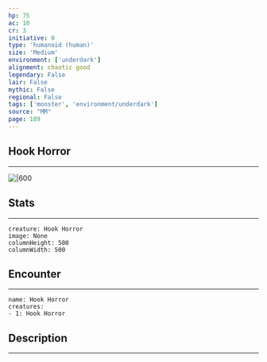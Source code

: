 ```yaml
---
hp: 75
ac: 10
cr: 3
initiative: 0
type: 'humanoid (human)'    
size: 'Medium'
environment: ['underdark']
alignment: chaotic good
legendary: False
lair: False
mythic: False
regional: False
tags: ['monster', 'environment/underdark']
source: "MM"
page: 189
---
```


## Hook Horror
---

![|600](D:/Program%20Files/5e.tools/img/bestiary/MM/Hook%20Horror.jpg)

## Stats
---

```statblock
creature: Hook Horror
image: None
columnHeight: 500
columnWidth: 500
```

## Encounter
---

```encounter-table
name: Hook Horror
creatures:
- 1: Hook Horror
```

## Description
---




